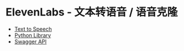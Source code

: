 # ElevenLabs - 文本转语音 / 语音克隆
- [Text to Speech](https://elevenlabs.io/docs/api-reference/text-to-speech)
- [Python Library](https://github.com/elevenlabs/elevenlabs-python)
- [Swagger API](https://api.elevenlabs.io/docs)